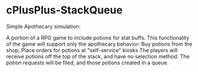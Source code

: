 ﻿# cPlusPlus-StackQueue


Simple Apothecary simulation:


A portion of a RPG game to include potions for stat buffs. This functionality of the game will support only the apothecary behavior: Buy potions from the shop; Place orders for potions at "self-service" kiosks
The players will receive potions off the top of the stack, and have no selection method. The potion requests will be filed, and those potions created in a queue.
